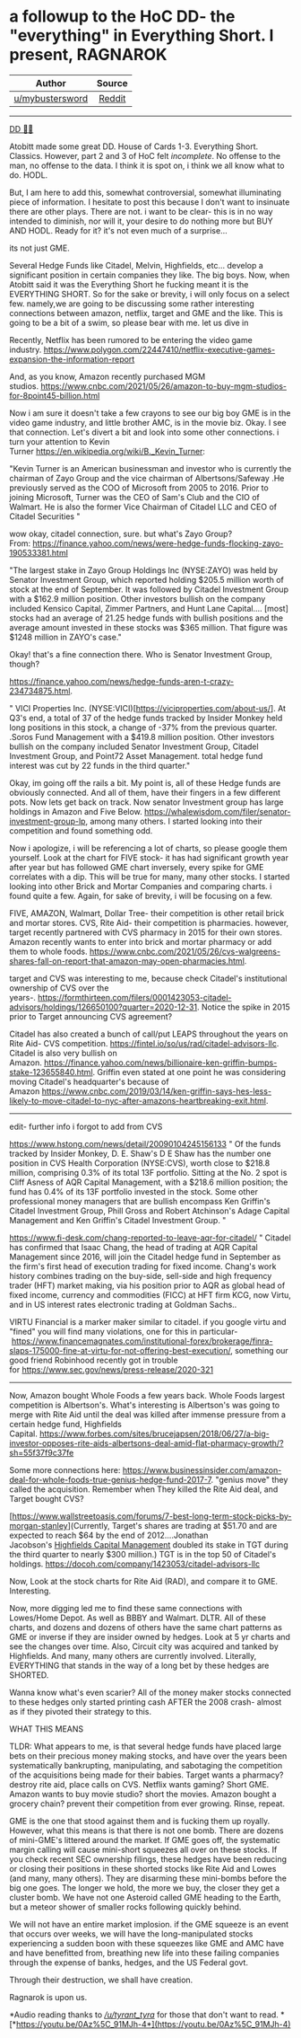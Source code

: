 a followup to the HoC DD- the "everything" in Everything Short. I present, RAGNAROK
===================================================================================

| Author       | Source       | 
| :-------------: |:-------------:|
|  [u/mybustersword](https://www.reddit.com/user/mybustersword/) | [Reddit](https://www.reddit.com/r/Superstonk/comments/no14pt/a_followup_to_the_hoc_dd_the_everything_in/) | 

---

[DD 👨‍🔬](https://www.reddit.com/r/Superstonk/search?q=flair_name%3A%22DD%20%F0%9F%91%A8%E2%80%8D%F0%9F%94%AC%22&restrict_sr=1)

Atobitt made some great DD. House of Cards 1-3. Everything Short. Classics. However, part 2 and 3 of HoC felt *incomplete*. No offense to the man, no offense to the data. I think it is spot on, i think we all know what to do. HODL.

But, I am here to add this, somewhat controversial, somewhat illuminating piece of information. I hesitate to post this because I don't want to insinuate there are other plays. There are not. i want to be clear- this is in no way intended to diminish, nor will it, your desire to do nothing more but BUY AND HODL. Ready for it? it's not even much of a surprise...

its not just GME.

Several Hedge Funds like Citadel, Melvin, Highfields, etc... develop a significant position in certain companies they like. The big boys. Now, when Atobitt said it was the Everything Short he fucking meant it is the EVERYTHING SHORT. So for the sake or brevity, i will only focus on a select few. namely,we are going to be discussing some rather interesting connections between amazon, netflix, target and GME and the like. This is going to be a bit of a swim, so please bear with me. let us dive in

Recently, Netflix has been rumored to be entering the video game industry. <https://www.polygon.com/22447410/netflix-executive-games-expansion-the-information-report>

And, as you know, Amazon recently purchased MGM studios. <https://www.cnbc.com/2021/05/26/amazon-to-buy-mgm-studios-for-8point45-billion.html>

Now i am sure it doesn't take a few crayons to see our big boy GME is in the video game industry, and little brother AMC, is in the movie biz. Okay. I see that connection. Let's divert a bit and look into some other connections. i turn your attention to Kevin Turner <https://en.wikipedia.org/wiki/B._Kevin_Turner>:

"Kevin Turner is an American businessman and investor who is currently the chairman of Zayo Group and the vice chairman of Albertsons/Safeway .He previously served as the COO of Microsoft from 2005 to 2016. Prior to joining Microsoft, Turner was the CEO of Sam's Club and the CIO of Walmart. He is also the former Vice Chairman of Citadel LLC and CEO of Citadel Securities "

wow okay, citadel connection, sure. but what's Zayo Group? From: <https://finance.yahoo.com/news/were-hedge-funds-flocking-zayo-190533381.html>

"The largest stake in Zayo Group Holdings Inc (NYSE:ZAYO) was held by Senator Investment Group, which reported holding $205.5 million worth of stock at the end of September. It was followed by Citadel Investment Group with a $162.9 million position. Other investors bullish on the company included Kensico Capital, Zimmer Partners, and Hunt Lane Capital.... [most] stocks had an average of 21.25 hedge funds with bullish positions and the average amount invested in these stocks was $365 million. That figure was $1248 million in ZAYO's case."

Okay! that's a fine connection there. Who is Senator Investment Group, though?

<https://finance.yahoo.com/news/hedge-funds-aren-t-crazy-234734875.html>.

" VICI Properties Inc. (NYSE:VICI)[<https://viciproperties.com/about-us/>]. At Q3's end, a total of 37 of the hedge funds tracked by Insider Monkey held long positions in this stock, a change of -37% from the previous quarter. .Soros Fund Management with a $419.8 million position. Other investors bullish on the company included Senator Investment Group, Citadel Investment Group, and Point72 Asset Management. total hedge fund interest was cut by 22 funds in the third quarter."

Okay, im going off the rails a bit. My point is, all of these Hedge funds are obviously connected. And all of them, have their fingers in a few different pots. Now lets get back on track. Now senator Investment group has large holdings in Amazon and Five Below. <https://whalewisdom.com/filer/senator-investment-group-lp>, among many others. I started looking into their competition and found something odd.

Now i apologize, i will be referencing a lot of charts, so please google them yourself. Look at the chart for FIVE stock- it has had significant growth year after year but has followed GME chart inversely, every spike for GME correlates with a dip. This will be true for many, many other stocks. I started looking into other Brick and Mortar Companies and comparing charts. i found quite a few. Again, for sake of brevity, i will be focusing on a few.

FIVE, AMAZON, Walmart, Dollar Tree- their competition is other retail brick and mortar stores. CVS, Rite Aid- their competition is pharmacies. however, target recently partnered with CVS pharmacy in 2015 for their own stores. Amazon recently wants to enter into brick and mortar pharmacy or add them to whole foods. <https://www.cnbc.com/2021/05/26/cvs-walgreens-shares-fall-on-report-that-amazon-may-open-pharmacies.html>.

target and CVS was interesting to me, because check Citadel's institutional ownership of CVS over the years-. <https://formthirteen.com/filers/0001423053-citadel-advisors/holdings/126650100?quarter=2020-12-31>. Notice the spike in 2015 prior to Target announcing CVS agreement?

Citadel has also created a bunch of call/put LEAPS throughout the years on Rite Aid- CVS competition. <https://fintel.io/so/us/rad/citadel-advisors-llc>. Citadel is also very bullish on Amazon. <https://finance.yahoo.com/news/billionaire-ken-griffin-bumps-stake-123655840.html>. Griffin even stated at one point he was considering moving Citadel's headquarter's because of Amazon <https://www.cnbc.com/2019/03/14/ken-griffin-says-hes-less-likely-to-move-citadel-to-nyc-after-amazons-heartbreaking-exit.html>.

**********

edit- further info i forgot to add from CVS

<https://www.hstong.com/news/detail/20090104245156133> " Of the funds tracked by Insider Monkey, D. E. Shaw's D E Shaw has the number one position in CVS Health Corporation (NYSE:CVS), worth close to $218.8 million, comprising 0.3% of its total 13F portfolio. Sitting at the No. 2 spot is Cliff Asness of AQR Capital Management, with a $218.6 million position; the fund has 0.4% of its 13F portfolio invested in the stock. Some other professional money managers that are bullish encompass Ken Griffin's Citadel Investment Group, Phill Gross and Robert Atchinson's Adage Capital Management and Ken Griffin's Citadel Investment Group. "

<https://www.fi-desk.com/chang-reported-to-leave-aqr-for-citadel/> " Citadel has confirmed that Isaac Chang, the head of trading at AQR Capital Management since 2016, will join the Citadel hedge fund in September as the firm's first head of execution trading for fixed income. Chang's work history combines trading on the buy-side, sell-side and high frequency trader (HFT) market making, via his position prior to AQR as global head of fixed income, currency and commodities (FICC) at HFT firm KCG, now Virtu, and in US interest rates electronic trading at Goldman Sachs..

VIRTU Financial is a marker maker similar to citadel. if you google virtu and "fined" you will find many violations, one for this in particular- <https://www.financemagnates.com/institutional-forex/brokerage/finra-slaps-175000-fine-at-virtu-for-not-offering-best-execution/>, something our good friend Robinhood recently got in trouble for <https://www.sec.gov/news/press-release/2020-321>

**********

Now, Amazon bought Whole Foods a few years back. Whole Foods largest competition is Albertson's. What's interesting is Albertson's was going to merge with Rite Aid until the deal was killed after immense pressure from a certain hedge fund, Highfields Capital. <https://www.forbes.com/sites/brucejapsen/2018/06/27/a-big-investor-opposes-rite-aids-albertsons-deal-amid-flat-pharmacy-growth/?sh=55f37f9c37fe>

Some more connections here: <https://www.businessinsider.com/amazon-deal-for-whole-foods-true-genius-hedge-fund-2017-7>. "genius move" they called the acquisition. Remember when They killed the Rite Aid deal, and Target bought CVS?

[<https://www.wallstreetoasis.com/forums/7-best-long-term-stock-picks-by-morgan-stanley>](Currently, Target's shares are trading at $51.70 and are expected to reach $64 by the end of 2012....Jonathan Jacobson's [Highfields Capital Management](http://www.insidermonkey.com/hedge-fund/highfields+capital+management/172/) doubled its stake in TGT during the third quarter to nearly $300 million.) TGT is in the top 50 of Citadel's holdings. <https://docoh.com/company/1423053/citadel-advisors-llc>

Now, Look at the stock charts for Rite Aid (RAD), and compare it to GME. Interesting.

Now, more digging led me to find these same connections with Lowes/Home Depot. As well as BBBY and Walmart. DLTR. All of these charts, and dozens and dozens of others have the same chart patterns as GME or inverse if they are insider owned by hedges. Look at 5 yr charts and see the changes over time. Also, Circuit city was acquired and tanked by Highfields. And many, many others are currently involved. Literally, EVERYTHING that stands in the way of a long bet by these hedges are SHORTED.

Wanna know what's even scarier? All of the money maker stocks connected to these hedges only started printing cash AFTER the 2008 crash- almost as if they pivoted their strategy to this.

WHAT THIS MEANS

TLDR: What appears to me, is that several hedge funds have placed large bets on their precious money making stocks, and have over the years been systematically bankrupting, manipulating, and sabotaging the competition of the acquisitions being made for their babies. Target wants a pharmacy? destroy rite aid, place calls on CVS. Netflix wants gaming? Short GME. Amazon wants to buy movie studio? short the movies. Amazon bought a grocery chain? prevent their competition from ever growing. Rinse, repeat.

GME is the one that stood against them and is fucking them up royally. However, what this means is that there is not one bomb. There are dozens of mini-GME's littered around the market. If GME goes off, the systematic margin calling will cause mini-short squeezes all over on these stocks. If you check recent SEC ownership filings, these hedges have been reducing or closing their positions in these shorted stocks like Rite Aid and Lowes (and many, many others). They are disarming these mini-bombs before the big one goes. The longer we hold, the more we buy, the closer they get a cluster bomb. We have not one Asteroid called GME heading to the Earth, but a meteor shower of smaller rocks following quickly behind.

We will not have an entire market implosion. if the GME squeeze is an event that occurs over weeks, we will have the long-manipulated stocks experiencing a sudden boon with these squeezes like GME and AMC have and have benefitted from, breathing new life into these failing companies through the expense of banks, hedges, and the US Federal govt.

Through their destruction, we shall have creation.

Ragnarok is upon us.

*Audio reading thanks to *[/u/tyrant_tyra](https://www.reddit.com/u/tyrant_tyra/)* for those that don't want to read. *[*https://youtu.be/0Az%5C_91MJh-4*](https://youtu.be/0Az%5C_91MJh-4)
